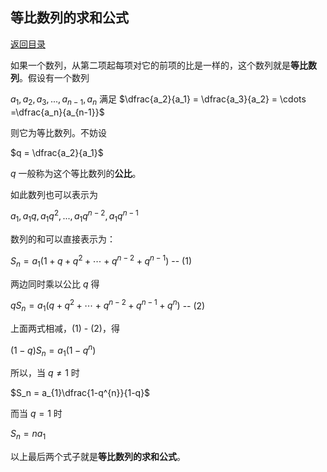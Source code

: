 ## 等比数列的求和公式

[返回目录](index.md)

如果一个数列，从第二项起每项对它的前项的比是一样的，这个数列就是**等比数列**。假设有一个数列

$a_1, a_2, a_3, ..., a_{n-1}, a_n$ 满足 $\dfrac{a_2}{a_1} = \dfrac{a_3}{a_2} = \cdots =\dfrac{a_n}{a_{n-1}}$

则它为等比数列。不妨设

$q = \dfrac{a_2}{a_1}$

$q$ 一般称为这个等比数列的**公比**。

如此数列也可以表示为

$a_1, a_1q, a_1q^2, ..., a_{1}q^{n-2}, a_{1}q^{n-1}$

数列的和可以直接表示为：

$S_n = a_{1}(1+q+q^2+\cdots+q^{n-2}+q^{n-1})$ -- (1)

两边同时乘以公比 $q$ 得

$qS_n = a_{1}(q+q^2+\cdots+q^{n-2}+q^{n-1}+q^{n})$ -- (2)

上面两式相减，(1) - (2)，得

$(1-q)S_n = a_{1}(1-q^{n})$

所以，当 $q \neq 1$ 时

$S_n = a_{1}\dfrac{1-q^{n}}{1-q}$

而当 $q = 1$ 时

$S_n = na_{1}$

以上最后两个式子就是**等比数列的求和公式**。

<script>
MathJax = {
  tex: {
    inlineMath: [['$', '$'], ['\\(', '\\)']]
  }
};
</script>
<script id="MathJax-script" async
  src="https://cdn.jsdelivr.net/npm/mathjax@3/es5/tex-chtml.js">
</script>
